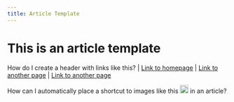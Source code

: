```yaml
---
title: Article Template
---
```


This is an article template
============

How do I create a header with links like this? | <a href="../">Link to homepage</a> | <a href="about/">Link to another page</a> | <a href="markdown-sample/">Link to another page</a>

How can I automatically place a shortcut to images like this <img alt="Time" src="https://www.shiftstoned.com/epc/icon-time.png" style="width: 19px; height: 19px;" /> in an article?
